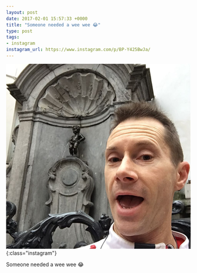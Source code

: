 ```yaml
---
layout: post
date: 2017-02-01 15:57:33 +0000
title: "Someone needed a wee wee 😂"
type: post
tags:
- instagram
instagram_url: https://www.instagram.com/p/BP-Y425BwJa/
---
```


![Instagram - BP-Y425BwJa](/img/BP-Y425BwJa.jpg){:class="instagram"}

Someone needed a wee wee 😂

